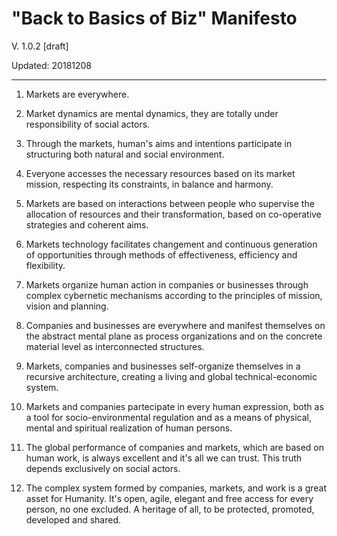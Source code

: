 "Back to Basics of Biz" Manifesto
=================================
V. 1.0.2 [draft]

Updated: 20181208

---------------------------------


1. Markets are everywhere.

2. Market dynamics are mental dynamics, they are totally under responsibility of social actors.

3. Through the markets, human's aims and intentions participate in structuring both natural and social environment.

4. Everyone accesses the necessary resources based on its market mission, respecting its constraints, in balance and harmony.

5. Markets are based on interactions between people who supervise the allocation of resources and their transformation, based on co-operative strategies and coherent aims.

6. Markets technology facilitates changement and continuous generation of opportunities through methods of effectiveness, efficiency and flexibility.

7. Markets organize human action in companies or businesses through complex cybernetic mechanisms according to the principles of mission, vision and planning.

8. Companies and businesses are everywhere and manifest themselves on the abstract mental plane as process organizations and on the concrete material level as interconnected structures.

9. Markets, companies and businesses self-organize themselves in a recursive architecture, creating a living and global technical-economic system.

10. Markets and companies partecipate in every human expression, both as a tool for socio-environmental regulation and as a means of physical, mental and spiritual realization of human persons.

11. The global performance of companies and markets, which are based on human work, is always excellent and it's all we can trust. This truth depends exclusively on social actors.

12. The complex system formed by companies, markets, and work is a great asset for Humanity. It's open, agile, elegant and free access for every person, no one excluded. A heritage of all, to be protected, promoted, developed and shared.

